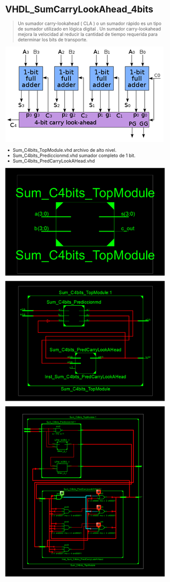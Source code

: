 # VHDL_SumCarryLookAhead_4bits

> Un sumador carry-lookahead ( CLA ) o un sumador rápido es un tipo de sumador utilizado en lógica digital . Un sumador carry-lookahead mejora la velocidad al reducir la cantidad de tiempo requerida para determinar los bits de transporte.

![alt text](https://github.com/nullx5/VHDL_SumCarryLookAhead_4bits/blob/master/img/carry_lookahead_adder.svg.png)

- Sum_C4bits_TopModule.vhd archivo de alto nivel.
- Sum_C4bits_Prediccionmd.vhd sumador completo de 1 bit.
- Sum_C4bits_PredCarryLookAHead.vhd 



![alt text](https://github.com/nullx5/VHDL_SumCarryLookAhead_4bits/blob/master/img/RTL_Schematic_1.PNG)

![alt text](https://github.com/nullx5/VHDL_SumCarryLookAhead_4bits/blob/master/img/RTL_Schematic_2.PNG)

![alt text](https://github.com/nullx5/VHDL_SumCarryLookAhead_4bits/blob/master/img/RTL_Schematic_3.PNG)
